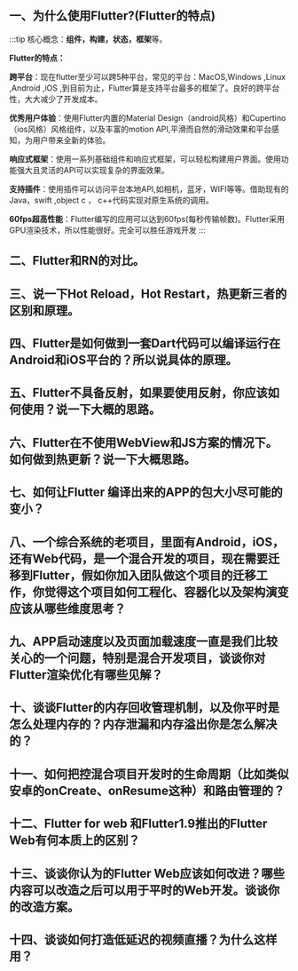 <!-- ---
title: Flutter面试汇总
date: 2019-10-10
tags:
 - 面试      
categories: 
 - Flutter
--- -->


## 一、为什么使用Flutter?(Flutter的特点)
:::tip
核心概念：**组件，构建，状态，框架**等。

**Flutter的特点：**

**跨平台**：现在flutter至少可以跨5种平台，常见的平台：MacOS,Windows ,Linux ,Android ,iOS ,到目前为止，Flutter算是支持平台最多的框架了。良好的跨平台性，大大减少了开发成本。

**优秀用户体验**：使用Flutter内置的Material Design（android风格）和Cupertino（ios风格）风格组件，以及丰富的motion API,平滑而自然的滑动效果和平台感知，为用户带来全新的体验。

**响应式框架**：使用一系列基础组件和响应式框架，可以轻松构建用户界面。使用功能强大且灵活的API可以实现复杂的界面效果。

**支持插件**：使用插件可以访问平台本地API,如相机，蓝牙，WIFI等等。借助现有的Java，swift ,object c ， c++代码实现对原生系统的调用。

**60fps超高性能**：Flutter编写的应用可以达到60fps(每秒传输帧数)。Flutter采用GPU渲染技术，所以性能很好。完全可以胜任游戏开发
:::

## 二、Flutter和RN的对比。


## 三、说一下Hot Reload，Hot Restart，热更新三者的区别和原理。


## 四、Flutter是如何做到一套Dart代码可以编译运行在Android和iOS平台的？所以说具体的原理。


## 五、Flutter不具备反射，如果要使用反射，你应该如何使用？说一下大概的思路。


## 六、Flutter在不使用WebView和JS方案的情况下。如何做到热更新？说一下大概思路。


## 七、如何让Flutter 编译出来的APP的包大小尽可能的变小？


## 八、一个综合系统的老项目，里面有Android，iOS，还有Web代码，是一个混合开发的项目，现在需要迁移到Flutter，假如你加入团队做这个项目的迁移工作，你觉得这个项目如何工程化、容器化以及架构演变应该从哪些维度思考？


## 九、APP启动速度以及页面加载速度一直是我们比较关心的一个问题，特别是混合开发项目，谈谈你对Flutter渲染优化有哪些见解？


## 十、谈谈Flutter的内存回收管理机制，以及你平时是怎么处理内存的？内存泄漏和内存溢出你是怎么解决的？


## 十一、如何把控混合项目开发时的生命周期（比如类似安卓的onCreate、onResume这种）和路由管理的？


## 十二、Flutter for web 和Flutter1.9推出的Flutter Web有何本质上的区别？


## 十三、谈谈你认为的Flutter Web应该如何改进？哪些内容可以改造之后可以用于平时的Web开发。谈谈你的改造方案。


## 十四、谈谈如何打造低延迟的视频直播？为什么这样用？

